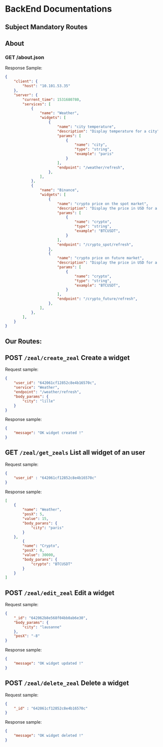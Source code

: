 # BackEnd Documentations

## Subject Mandatory Routes


## About
### GET /about.json
Response Sample:
```Json
{
    "client": {
        "host": "10.101.53.35"
    },
    "server": {
        "current_time": 1531680780,
        "services": [
            {
                "name": "Weather",
                "widgets": [
                    {
                        "name": "city temperature",
                        "description": "Display temperature for a city",
                        "params": [
                            {
                                "name": "city",
                                "type": "string",
                                "example": "paris"
                            }
                        ],
                        "endpoint": "/weather/refresh",
                    },
                ],
            },
            {
                "name": "Binance",
                "widgets": [
                    {
                        "name": "crypto price on the spot market",
                        "description": "Display the price in USD for a specific crypto in the spot market",
                        "params": [
                            {
                                "name": "crypto",
                                "type": "string",
                                "example": "BTCUSDT",
                            }
                        ],
                        "endpoint": "/crypto_spot/refresh",
                    },
                    {
                        "name": "crypto price on future market",
                        "description": "Display the price in USD for a specific crypto in the future market",
                        "params": [
                            {
                                "name": "crypto",
                                "type": "string",
                                "example": "BTCUSDT",
                            }
                        ],
                        "endpoint": "/crypto_future/refresh",
                    },
                ],
            },
        ],
    }
}
```
## Our Routes:

## POST `/zeal/create_zeal` Create a widget
Request sample:
```Json
{
    "user_id": "642061cf12852c8e4b16570c",
    "service": "Weather",
    "endpoint": "/weather/refresh",
    "body_params": {
        "city": "lille"
    }
}
```
Response sample:
```Json
{
    "message": "OK widget created !"
}
```

## GET `/zeal/get_zeals`   List all widget of an user
Request sample:
```Json
{
    "user_id" : "642061cf12852c8e4b16570c"
}
```
Response sample:
```Json
[
    {
        "name": "Weather",
        "posX": 5,
        "value": 15,
        "body_parans": {
            "city": "paris"
        }
    },
        {
        "name": "Crypto",
        "posX": 0,
        "value": 30000,
        "body_parans": {
            "crypto": "BTCUSDT"
        }
    }
]
```

## POST `/zeal/edit_zeal`     Edit a widget
Request sample:
```Json
{
    "_id": "642062b8e568f04bb0ab6e30",
    "body_params": {
        "city": "lausanne"
    },
    "posX": "-8"
}
```
Response sample:
```Json
{
    "message": "OK widget updated !"
}
```

## POST `/zeal/delete_zeal` Delete a widget
Request sample:
```Json
{
    "_id" : "642061cf12852c8e4b16570c"
}
```
Response sample:
```Json
{
    "message": "OK widget deleted !"
}
```